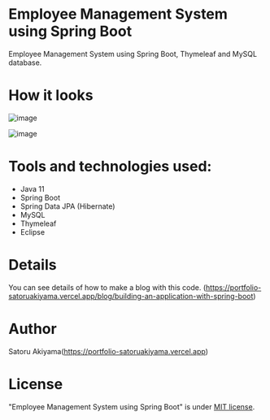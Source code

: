 # Employee Management System using Spring Boot

Employee Management System using Spring Boot, Thymeleaf and MySQL database.

# How it looks

![image](https://i.imgur.com/IVFwvXc.png)

![image](https://i.imgur.com/4HtlQrh.png)

# Tools and technologies used:

- Java 11
- Spring Boot
- Spring Data JPA (Hibernate)
- MySQL
- Thymeleaf
- Eclipse

# Details

You can see details of how to make a blog with this code. (https://portfolio-satoruakiyama.vercel.app/blog/building-an-application-with-spring-boot)

# Author

Satoru Akiyama(https://portfolio-satoruakiyama.vercel.app)

# License

"Employee Management System using Spring Boot" is under [MIT license](https://en.wikipedia.org/wiki/MIT_License).
